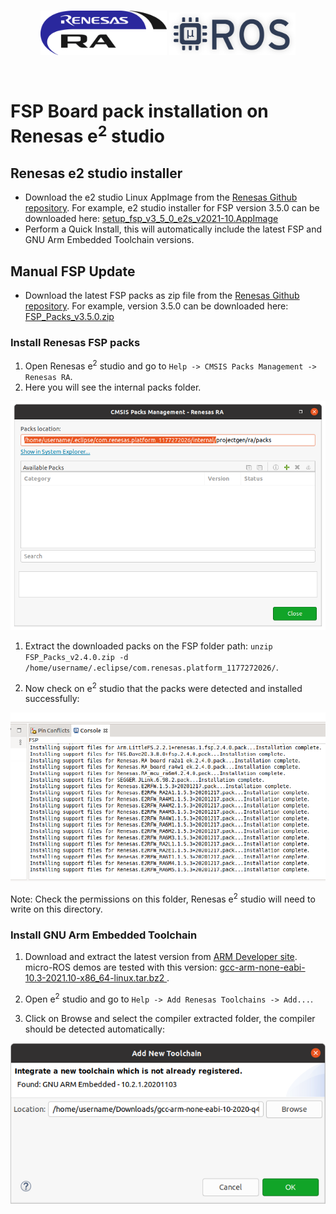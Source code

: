 <br/>
<a>
   <p align="center">
      <img width="40%" src=".images/renesas_logo.gif">
      <img width="40%" src=".images/microros_logo.png">
   </p>
</a>
<br/>

# FSP Board pack installation on Renesas e<sup>2</sup> studio

## Renesas e2 studio installer

- Download the e2 studio Linux AppImage from the  [Renesas Github repository](https://github.com/renesas/fsp/releases). For example, e2 studio installer for FSP version 3.5.0 can be downloaded here: [setup_fsp_v3_5_0_e2s_v2021-10.AppImage](https://github.com/renesas/fsp/releases/download/v3.5.0/setup_fsp_v3_5_0_e2s_v2021-10.AppImage)
- Perform a Quick Install, this will automatically include the latest FSP and GNU Arm Embedded Toolchain versions.

## Manual FSP Update

- Download the latest FSP packs as zip file from the  [Renesas Github repository](https://github.com/renesas/fsp/releases). For example, version 3.5.0 can be downloaded here: [FSP_Packs_v3.5.0.zip](https://github.com/renesas/fsp/releases/download/v3.5.0/FSP_Packs_v3.5.0.zip)

### Install Renesas FSP packs

1. Open Renesas e<sup>2</sup> studio and go to `Help -> CMSIS Packs Management -> Renesas RA`.
2. Here you will see the internal packs folder.

![image](.images/Packs_path.png)

1. Extract the downloaded packs on the FSP folder path: `unzip FSP_Packs_v2.4.0.zip -d /home/username/.eclipse/com.renesas.platform_1177272026/`.

2. Now check on e<sup>2</sup> studio that the packs were detected and installed successfully:

![image](.images/FSP_installed.png)

Note: Check the permissions on this folder, Renesas e<sup>2</sup> studio will need to write on this directory.

### Install GNU Arm Embedded Toolchain

1. Download and extract the latest version from [ARM Developer site](https://developer.arm.com/tools-and-software/open-source-software/developer-tools/gnu-toolchain/gnu-rm/downloads). micro-ROS demos are tested with this version: [gcc-arm-none-eabi-10.3-2021.10-x86_64-linux.tar.bz2 ](https://developer.arm.com/-/media/Files/downloads/gnu-rm/10.3-2021.10/gcc-arm-none-eabi-10.3-2021.10-x86_64-linux.tar.bz2).

2. Open e<sup>2</sup> studio and go to `Help -> Add Renesas Toolchains -> Add...`.
3. Click on Browse and select the compiler extracted folder, the compiler should be detected automatically:

![image](.images/Compiler_install.png)
